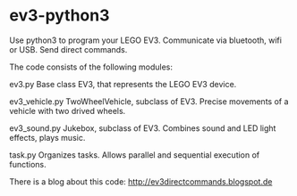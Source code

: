 # ev3-python3
Use python3 to program your LEGO EV3. Communicate via bluetooth, wifi or USB. Send direct commands.

The code consists of the following modules:

ev3.py
Base class EV3, that represents the LEGO EV3 device.

ev3_vehicle.py
TwoWheelVehicle, subclass of EV3. Precise movements of a vehicle with two drived wheels.

ev3_sound.py
Jukebox, subclass of EV3. Combines sound and LED light effects, plays music.

task.py
Organizes tasks. Allows parallel and sequential execution of functions.


There is a blog about this code: http://ev3directcommands.blogspot.de

